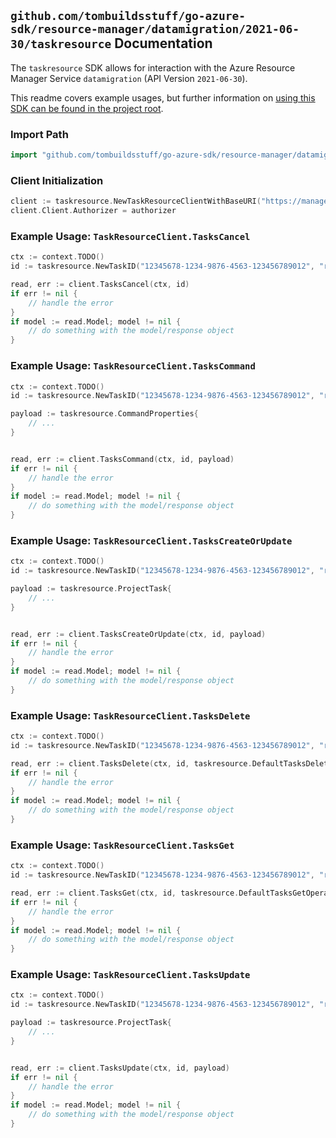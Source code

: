 
## `github.com/tombuildsstuff/go-azure-sdk/resource-manager/datamigration/2021-06-30/taskresource` Documentation

The `taskresource` SDK allows for interaction with the Azure Resource Manager Service `datamigration` (API Version `2021-06-30`).

This readme covers example usages, but further information on [using this SDK can be found in the project root](https://github.com/tombuildsstuff/go-azure-sdk/tree/main/docs).

### Import Path

```go
import "github.com/tombuildsstuff/go-azure-sdk/resource-manager/datamigration/2021-06-30/taskresource"
```


### Client Initialization

```go
client := taskresource.NewTaskResourceClientWithBaseURI("https://management.azure.com")
client.Client.Authorizer = authorizer
```


### Example Usage: `TaskResourceClient.TasksCancel`

```go
ctx := context.TODO()
id := taskresource.NewTaskID("12345678-1234-9876-4563-123456789012", "resourceGroupValue", "serviceValue", "projectValue", "taskValue")

read, err := client.TasksCancel(ctx, id)
if err != nil {
	// handle the error
}
if model := read.Model; model != nil {
	// do something with the model/response object
}
```


### Example Usage: `TaskResourceClient.TasksCommand`

```go
ctx := context.TODO()
id := taskresource.NewTaskID("12345678-1234-9876-4563-123456789012", "resourceGroupValue", "serviceValue", "projectValue", "taskValue")

payload := taskresource.CommandProperties{
	// ...
}


read, err := client.TasksCommand(ctx, id, payload)
if err != nil {
	// handle the error
}
if model := read.Model; model != nil {
	// do something with the model/response object
}
```


### Example Usage: `TaskResourceClient.TasksCreateOrUpdate`

```go
ctx := context.TODO()
id := taskresource.NewTaskID("12345678-1234-9876-4563-123456789012", "resourceGroupValue", "serviceValue", "projectValue", "taskValue")

payload := taskresource.ProjectTask{
	// ...
}


read, err := client.TasksCreateOrUpdate(ctx, id, payload)
if err != nil {
	// handle the error
}
if model := read.Model; model != nil {
	// do something with the model/response object
}
```


### Example Usage: `TaskResourceClient.TasksDelete`

```go
ctx := context.TODO()
id := taskresource.NewTaskID("12345678-1234-9876-4563-123456789012", "resourceGroupValue", "serviceValue", "projectValue", "taskValue")

read, err := client.TasksDelete(ctx, id, taskresource.DefaultTasksDeleteOperationOptions())
if err != nil {
	// handle the error
}
if model := read.Model; model != nil {
	// do something with the model/response object
}
```


### Example Usage: `TaskResourceClient.TasksGet`

```go
ctx := context.TODO()
id := taskresource.NewTaskID("12345678-1234-9876-4563-123456789012", "resourceGroupValue", "serviceValue", "projectValue", "taskValue")

read, err := client.TasksGet(ctx, id, taskresource.DefaultTasksGetOperationOptions())
if err != nil {
	// handle the error
}
if model := read.Model; model != nil {
	// do something with the model/response object
}
```


### Example Usage: `TaskResourceClient.TasksUpdate`

```go
ctx := context.TODO()
id := taskresource.NewTaskID("12345678-1234-9876-4563-123456789012", "resourceGroupValue", "serviceValue", "projectValue", "taskValue")

payload := taskresource.ProjectTask{
	// ...
}


read, err := client.TasksUpdate(ctx, id, payload)
if err != nil {
	// handle the error
}
if model := read.Model; model != nil {
	// do something with the model/response object
}
```
